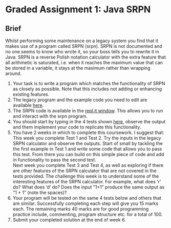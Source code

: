 # Graded Assignment 1: Java SRPN

## Brief
Whilst performing some maintenance on a legacy system you find that it makes use of a program called SRPN (srpn). SRPN is not documented and no one seems to know who wrote it, so your boss tells you to rewrite it in Java. SRPN is a reverse Polish notation calculator with the extra feature that all arithmetic is saturated, i.e. when it reaches the maximum value that can be stored in a variable, it stays at the maximum rather than wrapping around.

1. Your task is to write a program which matches the functionality of SRPN as closely as possible. Note that this includes not adding or enhancing existing features. 
2. The legacy program and the example code you need to edit are available [here](https://moodle.bath.ac.uk/mod/page/view.php?id=774569).
3. The SRPN code is available in the [repl.it window](https://repl.it/@bathuniversity/Coursework1-SRPN#SRPN.java). This allows you to run and interact with the srpn program.
4. You should start by typing in the 4 tests shown [here](https://moodle.bath.ac.uk/mod/page/view.php?id=774569), observe the output and them implement your code to replicate this functionality.
5. You have 2 weeks in which to complete this coursework. I suggest that:  
This week you complete Test 1 and Test 2.  Try the inputs in the legacy SRPN calculator and observe the outputs.  Start of small by tackling the the first example in Test 1 and write some code that allows you to pass this test.  From there you can build on this simple piece of code and add in functionality to pass the second test.    
Next week you complete Test 3 and Test 4, as well as exploring if there are other features of the SRPN calculator that are not covered in the tests provided.  The challenge this week is to understand some of the interesting features of the SRPN calculator.  For example, what does ‘r’ do?  What does ‘d’ do?  Does the input "1+1” produce the same output as “1 + 1” (note the spaces)?
6. Your program will be tested on the same 4 tests below and others that are similar. Successfully completing each step will give you 15 marks each. The remaining marks 40 marks are for good programming practice include, commenting, program structure etc. for a total of 100.
7. Submit your completed solution at the end of week 6.